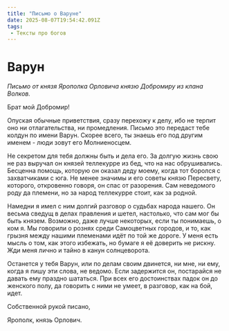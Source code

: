 ```yaml
---
title: "Письмо о Варуне"
date: 2025-08-07T19:54:42.091Z
tags:
 - Тексты про богов
---
```


Варун
=====

*Письмо от князя Ярополка Орловича князю Добромиру из клана Волков.*

Брат мой Добромир!

Опуская обычные приветствия, сразу перехожу к делу, ибо не терпит оно ни
отлагательства, ни промедления. Письмо это передаст тебе колдун по имени
Варун. Скорее всего, ты знаешь его под другим именем - люди зовут его
Молниеносцем.

Не секретом для тебя должны быть и дела его. За долгую жизнь свою не раз
выручал он князей теллекурре из бед, что на нас обрушивались. Бесценна
помощь, которую он оказал деду моему, когда тот боролся с захватчиками с
юга. Не менее значимы и его советы князю Пересвету, которого, откровенно
говоря, он спас от разорения. Сам неведомого роду да племени, но за
народ теллекурре стоит, как за родной.

Намедни я имел с ним долгий разговор о судьбах народа нашего. Он весьма
сведущ в делах правления и шетел, настолько, что сам мог бы быть князем.
Возможно, даже лучше некоторых, если ты понимаешь, о ком я. Мы говорили
о рознях среди Самоцветных городов, и то, как грызня между нашими
племенами идёт по той же дороге. У меня есть мысль о том, как этого
избежать, но бумаге я её доверить не рискну. Жди меня лично и тайно в
канун солнцеворота.

Останется у тебя Варун, или по делам своим двинется, ни мне, ни ему,
когда я пишу эти слова, не ведомо. Если задержится он, постарайся не
давать ему праздно шататься. При всех его достоинствах падок он до
женского полу, да говорить с ними не умеет, в разговор, как на бой,
идет.

Собственной рукой писано,

Ярополк, князь Орлович.
